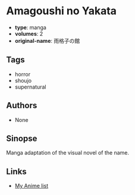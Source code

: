 # Amagoushi no Yakata

-   **type**: manga
-   **volumes**: 2
-   **original-name**: 雨格子の館

## Tags

-   horror
-   shoujo
-   supernatural

## Authors

-   None

## Sinopse

Manga adaptation of the visual novel of the name.

## Links

-   [My Anime list](https://myanimelist.net/manga/19572/Amagoushi_no_Yakata)
